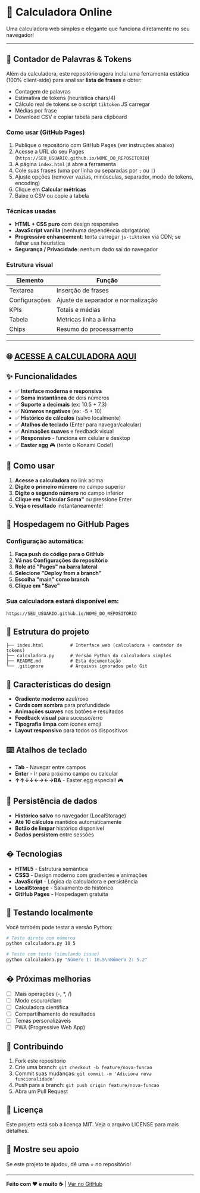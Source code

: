 # 🧮 Calculadora Online

Uma calculadora web simples e elegante que funciona diretamente no seu navegador!

---

## 📝 Contador de Palavras & Tokens

Além da calculadora, este repositório agora inclui uma ferramenta estática (100% client-side) para analisar **lista de frases** e obter:

- Contagem de palavras
- Estimativa de tokens (heurística chars/4)
- Cálculo real de tokens se o script `tiktoken` JS carregar
- Médias por frase
- Download CSV e copiar tabela para clipboard

### Como usar (GitHub Pages)

1. Publique o repositório com GitHub Pages (ver instruções abaixo)
2. Acesse a URL do seu Pages (`https://SEU_USUARIO.github.io/NOME_DO_REPOSITORIO`)
3. A página `index.html` já abre a ferramenta
4. Cole suas frases (uma por linha ou separadas por `;` ou `|`)
5. Ajuste opções (remover vazias, minúsculas, separador, modo de tokens, encoding)
6. Clique em **Calcular métricas**
7. Baixe o CSV ou copie a tabela

### Técnicas usadas

- **HTML + CSS puro** com design responsivo
- **JavaScript vanilla** (nenhuma dependência obrigatória)
- **Progressive enhancement**: tenta carregar `js-tiktoken` via CDN; se falhar usa heurística
- **Segurança / Privacidade**: nenhum dado sai do navegador

### Estrutura visual

| Elemento | Função |
|----------|--------|
| Textarea | Inserção de frases |
| Configurações | Ajuste de separador e normalização |
| KPIs | Totais e médias |
| Tabela | Métricas linha a linha |
| Chips | Resumo do processamento |

---

## 🌐 [**ACESSE A CALCULADORA AQUI**](https://SEU_USUARIO.github.io/calculadora-online)

## ✨ Funcionalidades

- ✅ **Interface moderna e responsiva**
- ✅ **Soma instantânea** de dois números
- ✅ **Suporte a decimais** (ex: 10.5 + 7.3)
- ✅ **Números negativos** (ex: -5 + 10)
- ✅ **Histórico de cálculos** (salvo localmente)
- ✅ **Atalhos de teclado** (Enter para navegar/calcular)
- ✅ **Animações suaves** e feedback visual
- ✅ **Responsivo** - funciona em celular e desktop
- ✅ **Easter egg** 🎮 (tente o Konami Code!)

## 🎯 Como usar

1. **Acesse a calculadora** no link acima
2. **Digite o primeiro número** no campo superior
3. **Digite o segundo número** no campo inferior  
4. **Clique em "Calcular Soma"** ou pressione Enter
5. **Veja o resultado** instantaneamente!

## 🚀 Hospedagem no GitHub Pages

### Configuração automática:

1. **Faça push do código para o GitHub**
2. **Vá nas Configurações do repositório**
3. **Role até "Pages" na barra lateral**
4. **Selecione "Deploy from a branch"**
5. **Escolha "main" como branch**
6. **Clique em "Save"**

### Sua calculadora estará disponível em:
```
https://SEU_USUARIO.github.io/NOME_DO_REPOSITORIO
```

## 📁 Estrutura do projeto

```
├── index.html          # Interface web (calculadora + contador de tokens)
├── calculadora.py      # Versão Python da calculadora simples
├── README.md           # Esta documentação
└── .gitignore          # Arquivos ignorados pelo Git
```

## 🎨 Características do design

- **Gradiente moderno** azul/roxo
- **Cards com sombra** para profundidade
- **Animações suaves** nos botões e resultados
- **Feedback visual** para sucesso/erro
- **Tipografia limpa** com ícones emoji
- **Layout responsivo** para todos os dispositivos

## ⌨️ Atalhos de teclado

- **Tab** - Navegar entre campos
- **Enter** - Ir para próximo campo ou calcular
- **↑↑↓↓←→←→BA** - Easter egg especial! 🎮

## 💾 Persistência de dados

- **Histórico salvo** no navegador (LocalStorage)
- **Até 10 cálculos** mantidos automaticamente
- **Botão de limpar** histórico disponível
- **Dados persistem** entre sessões

## �️ Tecnologias

- **HTML5** - Estrutura semântica
- **CSS3** - Design moderno com gradientes e animações
- **JavaScript** - Lógica da calculadora e persistência
- **LocalStorage** - Salvamento do histórico
- **GitHub Pages** - Hospedagem gratuita

## 🧪 Testando localmente

Você também pode testar a versão Python:

```bash
# Teste direto com números
python calculadora.py 10 5

# Teste com texto (simulando issue)
python calculadora.py "Número 1: 10.5\nNúmero 2: 5.2"
```

## � Próximas melhorias

- [ ] Mais operações (-, *, /)
- [ ] Modo escuro/claro
- [ ] Calculadora científica
- [ ] Compartilhamento de resultados
- [ ] Temas personalizáveis
- [ ] PWA (Progressive Web App)

## 🤝 Contribuindo

1. Fork este repositório
2. Crie uma branch: `git checkout -b feature/nova-funcao`
3. Commit suas mudanças: `git commit -m 'Adiciona nova funcionalidade'`
4. Push para a branch: `git push origin feature/nova-funcao`
5. Abra um Pull Request

## 📄 Licença

Este projeto está sob a licença MIT. Veja o arquivo LICENSE para mais detalhes.

## 🌟 Mostre seu apoio

Se este projeto te ajudou, dê uma ⭐ no repositório!

---

**Feito com ❤️ e muito ☕** | [Ver no GitHub](https://github.com/SEU_USUARIO/calculadora-online)